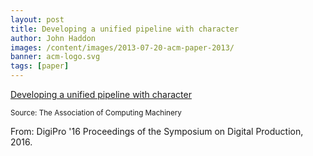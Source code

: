 ```yaml
---
layout: post
title: Developing a unified pipeline with character
author: John Haddon
images: /content/images/2013-07-20-acm-paper-2013/
banner: acm-logo.svg
tags: [paper]
---
```


[Developing a unified pipeline with character](https://dl.acm.org/citation.cfm?id=2491837)

<small>Source: The Association of Computing Machinery</small>

From: DigiPro '16 Proceedings of the Symposium on Digital Production, 2016.
